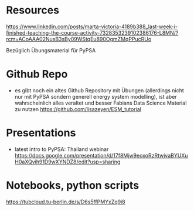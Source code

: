 # Resources


https://www.linkedin.com/posts/marta-victoria-4189b388_last-week-i-finished-teaching-the-course-activity-7328353239102386176-L8MN/?rcm=ACoAAA02NusB3sBy09WStqEu890OgmZMqPPucRUo


Bezüglich Übungsmaterial für PyPSA

# Github Repo
- es gibt noch ein altes Github Repository mit Übungen (allerdings nicht nur mit PyPSA sondern generell energy system modelling), ist aber wahrscheinlich alles veraltet und besser Fabians Data Science Material zu nutzen
https://github.com/lisazeyen/ESM_tutorial

# Presentations
- latest intro to PyPSA: Thailand webinar https://docs.google.com/presentation/d/17f8Mjw9eoxoRzRtwjvaBYUXuH0aXQvih91D9wXYNDZ8/edit?usp=sharing

# Notebooks, python scripts
https://tubcloud.tu-berlin.de/s/D6s5ffPMYxZq9i8

